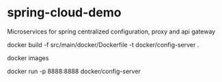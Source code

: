 # spring-cloud-demo
Microservices for spring centralized configuration, proxy and api gateway


docker build -f src/main/docker/Dockerfile -t docker/config-server .

docker images

 docker run -p 8888:8888 docker/config-server